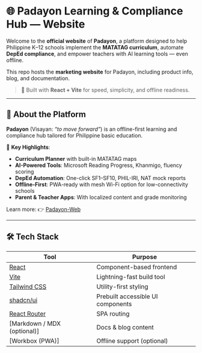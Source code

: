# 🌐 Padayon Learning & Compliance Hub — Website

Welcome to the **official website** of **Padayon**, a platform designed to help Philippine K–12 schools implement the **MATATAG curriculum**, automate **DepEd compliance**, and empower teachers with AI learning tools — even offline.

This repo hosts the **marketing website** for Padayon, including product info, blog, and documentation.

> 📍 Built with **React + Vite** for speed, simplicity, and offline readiness.

---

## 📘 About the Platform

**Padayon** (Visayan: *“to move forward”*) is an offline-first learning and compliance hub tailored for Philippine basic education.

🚀 **Key Highlights**:

- **Curriculum Planner** with built-in MATATAG maps  
- **AI-Powered Tools**: Microsoft Reading Progress, Khanmigo, fluency scoring  
- **DepEd Automation**: One-click SF1–SF10, PHIL-IRI, NAT mock reports  
- **Offline-First**: PWA-ready with mesh Wi-Fi option for low-connectivity schools  
- **Parent & Teacher Apps**: With localized content and grade monitoring  

Learn more: 👉 [Padayon-Web](https://khryzen.github.io/padayon-web/)

---

## 🛠 Tech Stack

| Tool | Purpose |
|------|---------|
| [React](https://reactjs.org/) | Component-based frontend |
| [Vite](https://vitejs.dev/) | Lightning-fast build tool |
| [Tailwind CSS](https://tailwindcss.com/) | Utility-first styling |
| [shadcn/ui](https://ui.shadcn.com/) | Prebuilt accessible UI components |
| [React Router](https://reactrouter.com/) | SPA routing |
| [Markdown / MDX (optional)] | Docs & blog content |
| [Workbox (PWA)] | Offline support (optional) |
